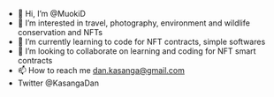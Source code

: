 - 👋 Hi, I’m @MuokiD
- 👀 I’m interested in travel, photography, environment and wildlife conservation and NFTs
- 🌱 I’m currently learning to code for NFT contracts, simple softwares
- 💞️ I’m looking to collaborate on learning and coding for NFT smart contracts
- 📫 How to reach me dan.kasanga@gmail.com
- Twitter @KasangaDan
<!---
MuokiD/MuokiD is a ✨ special ✨ repository because its `README.md` (this file) appears on your GitHub profile.
You can click the Preview link to take a look at your changes.
--->
